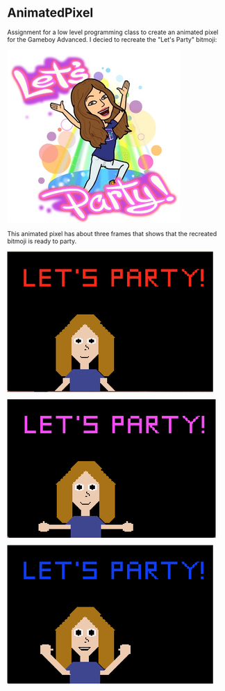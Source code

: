 # AnimatedPixel
Assignment for a low level programming class to create an animated pixel for the Gameboy Advanced. 
I decied to recreate the "Let's Party" bitmoji:

![bitmoji](bitmojiInspo.jpg)


This animated pixel has about three frames that shows that the recreated bitmoji is ready to party.

![frame1](frame1.png)

![frame2](frame2.png)

![frame3](frame3.png)
